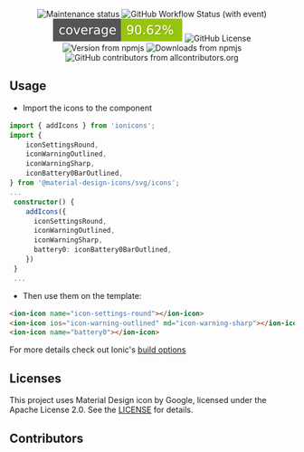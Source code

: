 <p align="center">
  <img 
      alt="Maintenance status"
      src="https://img.shields.io/maintenance/yes/2025?style=flat-square">
  <a
    href="https://github.com/robsonos/npm-packages/actions/workflows/ci.yml"
    style="color: inherit; text-decoration: none;">
    <img
      alt="GitHub Workflow Status (with event)"
      src="https://img.shields.io/github/actions/workflow/status/robsonos/npm-packages/ci.yml?style=flat-square">
  </a>
   <img
      alt="Code coverage badge"
      src="./docs/coverage/badge.svg">
  <a
    href="https://www.npmjs.com/package/@robsonos/ionic-mdi"
    style="color: inherit; text-decoration: none;">
    <img 
      alt="GitHub License"
      src="https://img.shields.io/npm/l/@robsonos/ionic-mdi?style=flat-square">
  </a>
  <br />
  <a
    href="https://www.npmjs.com/package/@robsonos/ionic-mdi"
    style="color: inherit; text-decoration: none;">
    <img
      alt="Version from npmjs"
      src="https://img.shields.io/npm/v/@robsonos/ionic-mdi?style=flat-square">
  </a>
  <a
    href="https://www.npmjs.com/package/@robsonos/ionic-mdi"
    style="color: inherit; text-decoration: none;">
    <img
      alt="Downloads from npmjs"
      src="https://img.shields.io/npm/dw/@robsonos/ionic-mdi?style=flat-square">
  </a>
  <a
    href="#contributors"
    style="color: inherit; text-decoration: none;">  
    <img
        alt="GitHub contributors from allcontributors.org"
        src="https://img.shields.io/github/all-contributors/robsonos/npm-packages?style=flat-square">
  </a>
</p>

## Usage

- Import the icons to the component

```typescript
import { addIcons } from 'ionicons';
import {
    iconSettingsRound,
    iconWarningOutlined,
    iconWarningSharp,
    iconBattery0BarOutlined,
} from '@material-design-icons/svg/icons';
...
 constructor() {
    addIcons({
      iconSettingsRound,
      iconWarningOutlined,
      iconWarningSharp,
      battery0: iconBattery0BarOutlined,
    })
 }
 ...
```

- Then use them on the template:

```html
<ion-icon name="icon-settings-round"></ion-icon>
<ion-icon ios="icon-warning-outlined" md="icon-warning-sharp"></ion-icon>
<ion-icon name="battery0"></ion-icon>
```

For more details check out Ionic's [build options](https://ionicframework.com/docs/angular/build-options)

## Licenses

This project uses Material Design icon by Google, licensed under the Apache License 2.0. See the [LICENSE](LICENSE) for details.

## Contributors

<!-- ALL-CONTRIBUTORS-LIST:START - Do not remove or modify this section -->
<!-- prettier-ignore-start -->
<!-- markdownlint-disable -->

<!-- markdownlint-restore -->
<!-- prettier-ignore-end -->

<!-- ALL-CONTRIBUTORS-LIST:END -->
